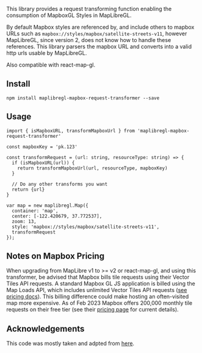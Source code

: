 This library provides a request transforming function enabling the consumption of MapboxGL Styles in MapLibreGL. 

By default Mapbox styles are referenced by, and include others to mapbox URLs such as `mapbox://styles/mapbox/satellite-streets-v11`, however MapLibreGL, since version 2, does not know how to handle these references. This library parsers the mapbox URL and converts into a valid http urls usable by MapLibreGL.

Also compatible with react-map-gl.

## Install
````
npm install maplibregl-mapbox-request-transformer --save
````

## Usage
````
import { isMapboxURL, transformMapboxUrl } from 'maplibregl-mapbox-request-transformer'

const mapboxKey = 'pk.123'

const transformRequest = (url: string, resourceType: string) => {
  if (isMapboxURL(url)) {
    return transformMapboxUrl(url, resourceType, mapboxKey)
  }
  
  // Do any other transforms you want
  return {url}
}

var map = new maplibregl.Map({
  container: 'map',
  center: [-122.420679, 37.772537],
  zoom: 13,
  style: 'mapbox://styles/mapbox/satellite-streets-v11',
  transformRequest
});
````

## Notes on Mapbox Pricing
When upgrading from MapLibre v1 to >= v2 or react-map-gl, and using this transformer, be advised that Mapbox bills tile requests using their Vector Tiles API requests. A standard Mapbox GL JS application is billed using the Map Loads API, which includes unlimited Vector Tiles API requests ([see pricing docs](https://docs.mapbox.com/mapbox-gl-js/guides/pricing/)). This billing difference could make hosting an often-visited map more expensive. As of Feb 2023 Mapbox offers 200,000 monthly tile requests on their free tier (see their [pricing page](https://www.mapbox.com/pricing#vector-tiles-api) for current details). 

## Acknowledgements
This code was mostly taken and adpted from [here](https://github.com/maplibre/maplibre-gl-js/blob/04ff47d53ec16e17b92475fe9028c1477f6df02f/src/util/mapbox.ts).
